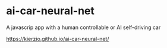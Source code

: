 # ai-car-neural-net
A javascrip app with a human controllable or AI self-driving car

https://kierzio.github.io/ai-car-neural-net/
